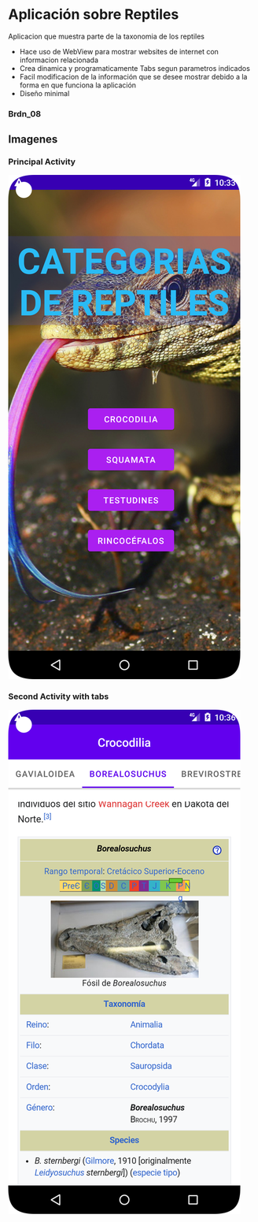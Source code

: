 # Aplicación sobre Reptiles
Aplicacion que muestra parte de la taxonomia de los reptiles
- Hace uso de WebView para mostrar websites de internet con informacion relacionada
- Crea dinamica y programaticamente Tabs segun parametros indicados
- Facil modificacion de la información que se desee mostrar debido a la forma en que funciona la aplicación
- Diseño minimal

### Brdn_08

## Imagenes

### Principal Activity
![cal1](https://raw.githubusercontent.com/Brnd08/reptilesInfo/Main/img/principal.png)
### Second Activity with tabs
![calc2](https://raw.githubusercontent.com/Brnd08/reptilesInfo/Main/img/sections.png)

 
